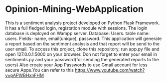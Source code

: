 # Opinion-Mining-WebApplication
This is a sentiment analysis project developed on Python Flask Framework. It has a full fledged login, registation module with sessions. The login database is deployed on Wampp server. Database: Users. table name: users. Fields- name, email(unique), password.
This application will generate a report based on the sentiment analysis and that report will be send to the user email.
To access this project, clone this repository, run app.py file and open 127.0.0.1:5000 on your browser.
Don not forget to enter your email in sentiments.py and your password(for sending the generated reports to the users)
Also create your App Passwords to use Gmail account for less secure Apps.You can refer to this https://www.youtube.com/watch?v=pAPWBHxnFHM

